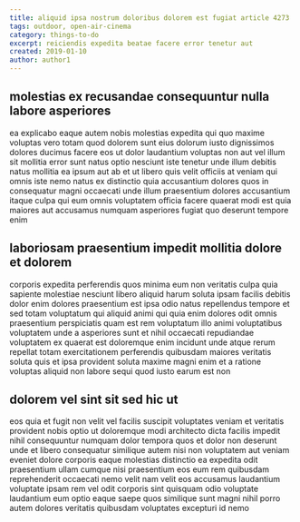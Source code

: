 ```yaml
---
title: aliquid ipsa nostrum doloribus dolorem est fugiat article 4273
tags: outdoor, open-air-cinema
category: things-to-do
excerpt: reiciendis expedita beatae facere error tenetur aut
created: 2019-01-10
author: author1
---
```


## molestias ex recusandae consequuntur nulla labore asperiores

ea explicabo eaque autem nobis molestias expedita qui quo maxime voluptas vero totam quod dolorem sunt eius dolorum iusto dignissimos dolores ducimus facere eos ut dolor laudantium voluptas non aut vel illum sit mollitia error sunt natus optio nesciunt iste tenetur unde illum debitis natus mollitia ea ipsum aut ab et ut libero quis velit officiis at veniam qui omnis iste nemo natus ex distinctio quia accusantium dolores quos in consequatur magni occaecati unde illum praesentium dolores accusantium itaque culpa qui eum omnis voluptatem officia facere quaerat modi est quia maiores aut accusamus numquam asperiores fugiat quo deserunt tempore enim

## laboriosam praesentium impedit mollitia dolore et dolorem

corporis expedita perferendis quos minima eum non veritatis culpa quia sapiente molestiae nesciunt libero aliquid harum soluta ipsam facilis debitis dolor enim dolores praesentium est ipsa odio natus repellendus tempore et sed totam voluptatum qui aliquid animi qui quia enim dolores odit omnis praesentium perspiciatis quam est rem voluptatum illo animi voluptatibus voluptatem unde a asperiores sunt et nihil occaecati repudiandae voluptatem ex quaerat est doloremque enim incidunt unde atque rerum repellat totam exercitationem perferendis quibusdam maiores veritatis soluta quis et ipsa provident soluta maxime magni enim et a ratione voluptas aliquid non labore sequi quod iusto earum est non

## dolorem vel sint sit sed hic ut

eos quia et fugit non velit vel facilis suscipit voluptates veniam et veritatis provident nobis optio ut doloremque modi architecto dicta facilis impedit nihil consequuntur numquam dolor tempora quos et dolor non deserunt unde et libero consequatur similique autem nisi non voluptatem aut veniam eveniet dolore corporis eaque molestias distinctio ea expedita odit praesentium ullam cumque nisi praesentium eos eum rem quibusdam reprehenderit occaecati nemo velit nam velit eos accusamus laudantium voluptate ipsam rem vel odit corporis sint quisquam odio voluptate laudantium eum optio eaque saepe quos similique sunt magni nihil porro autem dolores veritatis quibusdam voluptates excepturi id nemo
